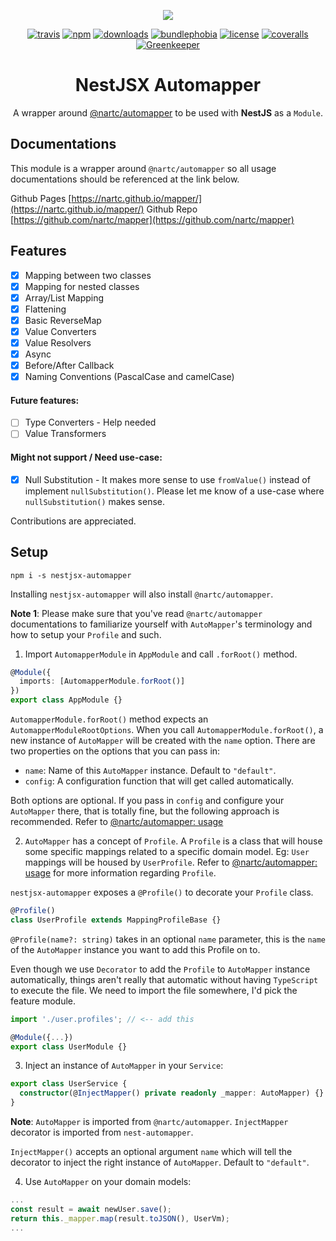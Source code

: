 <p align="center"><img src="https://avatars1.githubusercontent.com/u/43827489?s=400&u=45ac0ac47d40b6d8f277c96bdf00244c10508aef&v=4"/></p>
<p align="center">
    <a href="https://badgen.net/travis/nestjsx/automapper"><img src="https://badgen.net/travis/nestjsx/automapper" alt="travis"/></a>
    <a href="https://badgen.net/npm/v/nestjsx-automapper"><img src="https://badgen.net/npm/v/nestjsx-automapper" alt="npm"/></a>
    <a href="https://badgen.net/npm/dt/nestjsx-automapper"><img src="https://badgen.net/npm/dt/nestjsx-automapper" alt="downloads"/></a>
    <a href="https://badgen.net/bundlephobia/minzip/nestjsx-automapper"><img src="https://badgen.net/bundlephobia/minzip/nestjsx-automapper" alt="bundlephobia"/></a>
    <a href="https://badgen.net/github/license/nestjsx/automapper"><img src="https://badgen.net/github/license/nestjsx/automapper" alt="license"/></a>
    <a href="https://coveralls.io/repos/github/nestjsx/automapper/badge.svg?branch=master"><img src="https://coveralls.io/repos/github/nestjsx/automapper/badge.svg?branch=master" alt="coveralls"/></a>
    <a href="https://greenkeeper.io/"><img src="https://badges.greenkeeper.io/nestjsx/automapper.svg" alt="Greenkeeper"/></a>
</p>
<h1 align="center">NestJSX Automapper</h1>
<p align="center">A wrapper around <a href="https://github.com/nartc/mapper">@nartc/automapper</a> to be used with <strong>NestJS</strong> as a <code>Module</code>.</p>

## Documentations

This module is a wrapper around `@nartc/automapper` so all usage documentations should be referenced at the link below. 

Github Pages [https://nartc.github.io/mapper/](https://nartc.github.io/mapper/)
Github Repo [https://github.com/nartc/mapper](https://github.com/nartc/mapper)

## Features

- [x] Mapping between two classes
- [x] Mapping for nested classes
- [x] Array/List Mapping
- [x] Flattening
- [x] Basic ReverseMap
- [x] Value Converters
- [x] Value Resolvers
- [x] Async
- [x] Before/After Callback
- [x] Naming Conventions (PascalCase and camelCase)

#### Future features:

- [ ] Type Converters - Help needed
- [ ] Value Transformers

#### Might not support / Need use-case:

- [x] Null Substitution - It makes more sense to use `fromValue()` instead of implement `nullSubstitution()`. Please let me know of a use-case where `nullSubstitution()` makes sense.

Contributions are appreciated.


## Setup
```
npm i -s nestjsx-automapper
```

Installing `nestjsx-automapper` will also install `@nartc/automapper`.

**Note 1**: Please make sure that you've read `@nartc/automapper` documentations to familiarize yourself with `AutoMapper`'s terminology and how to setup your `Profile` and such.

1. Import `AutomapperModule` in `AppModule` and call `.forRoot()` method.

```typescript
@Module({
  imports: [AutomapperModule.forRoot()]
})
export class AppModule {}
```
 
`AutomapperModule.forRoot()` method expects an `AutomapperModuleRootOptions`. When you call `AutomapperModule.forRoot()`, a new instance of `AutoMapper` will be created with the `name` option. There are two properties on the options that you can pass in:
- `name`: Name of this `AutoMapper` instance. Default to `"default"`.
- `config`: A configuration function that will get called automatically.

Both options are optional. If you pass in `config` and configure your `AutoMapper` there, that is totally fine, but the following approach is recommended. Refer to [@nartc/automapper: usage](https://github.com/nartc/mapper#usage) 

2. `AutoMapper` has a concept of `Profile`. A `Profile` is a class that will house some specific mappings related to a specific domain model. Eg: `User` mappings will be housed by `UserProfile`. Refer to [@nartc/automapper: usage](https://github.com/nartc/mapper#usage) for more information regarding `Profile`.

`nestjsx-automapper` exposes a `@Profile()` to decorate your `Profile` class.

```typescript 
@Profile()
class UserProfile extends MappingProfileBase {}
```

`@Profile(name?: string)` takes in an optional `name` parameter, this is the `name` of the `AutoMapper` instance you want to add this Profile on to.

Even though we use `Decorator` to add the `Profile` to `AutoMapper` instance automatically, things aren't really that automatic without having `TypeScript` to execute the file. We need to import the file somewhere, I'd pick the feature module.

```typescript
import './user.profiles'; // <-- add this 

@Module({...})
export class UserModule {}

```

3. Inject an instance of `AutoMapper` in your `Service`:

```typescript
export class UserService {
  constructor(@InjectMapper() private readonly _mapper: AutoMapper) {}
}
```

**Note**: `AutoMapper` is imported from `@nartc/automapper`. `InjectMapper` decorator is imported from `nest-automapper`.

`InjectMapper()` accepts an optional argument `name` which will tell the decorator to inject the right instance of `AutoMapper`. Default to `"default"`.

4. Use `AutoMapper` on your domain models:

```typescript
...
const result = await newUser.save();
return this._mapper.map(result.toJSON(), UserVm);
...
```
